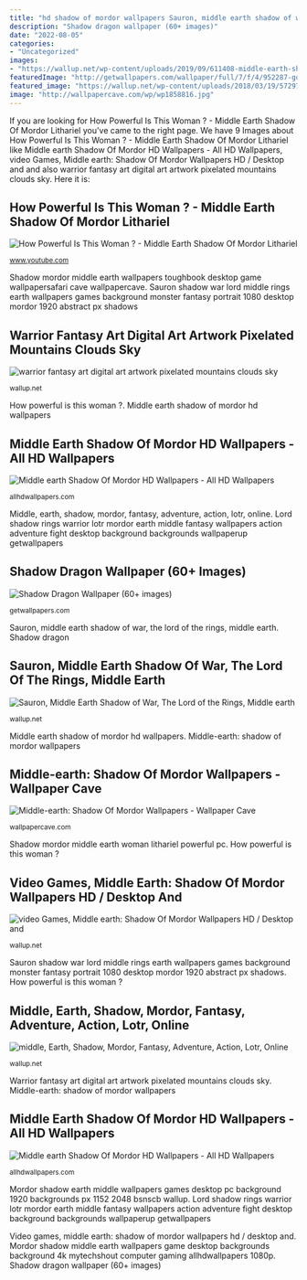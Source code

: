 ```yaml
---
title: "hd shadow of mordor wallpapers Sauron, middle earth shadow of war, the lord of the rings, middle earth"
description: "Shadow dragon wallpaper (60+ images)"
date: "2022-08-05"
categories:
- "Uncategorized"
images:
- "https://wallup.net/wp-content/uploads/2019/09/611408-middle-earth-shadow-mordor-fantasy-adventure-action-lotr-online-lord-rings-warrior.jpg"
featuredImage: "http://getwallpapers.com/wallpaper/full/7/f/4/952287-gorgerous-shadow-dragon-wallpaper-2048x1152-mobile.jpg"
featured_image: "https://wallup.net/wp-content/uploads/2018/03/19/572971-Sauron-Middle-Earth_Shadow_of_War-The_Lord_of_the_Rings-Middle-earth-video_games-Middle-Earth_Shadow_of_War-748x421.jpg"
image: "http://wallpapercave.com/wp/wp1858816.jpg"
---
```


If you are looking for How Powerful Is This Woman ? - Middle Earth Shadow Of Mordor Lithariel you've came to the right page. We have 9 Images about How Powerful Is This Woman ? - Middle Earth Shadow Of Mordor Lithariel like Middle earth Shadow Of Mordor HD Wallpapers - All HD Wallpapers, video Games, Middle earth: Shadow Of Mordor Wallpapers HD / Desktop and and also warrior fantasy art digital art artwork pixelated mountains clouds sky. Here it is:

## How Powerful Is This Woman ? - Middle Earth Shadow Of Mordor Lithariel

![How Powerful Is This Woman ? - Middle Earth Shadow Of Mordor Lithariel](https://i.ytimg.com/vi/Pv6hGQ6W8us/maxresdefault.jpg "How powerful is this woman ?")

<small>www.youtube.com</small>

Shadow mordor middle earth wallpapers toughbook desktop game wallpapersafari cave wallpapercave. Sauron shadow war lord middle rings earth wallpapers games background monster fantasy portrait 1080 desktop mordor 1920 abstract px shadows

## Warrior Fantasy Art Digital Art Artwork Pixelated Mountains Clouds Sky

![warrior fantasy art digital art artwork pixelated mountains clouds sky](https://wallup.net/wp-content/uploads/2016/10/12/395609-warrior-fantasy_art-digital_art-artwork-pixelated-mountains-clouds-sky-dead_trees-trees-forest-sun_rays-birds-alone-mist-Middle-earth__Shadow_of_Mordor.jpg "Middle earth shadow of mordor hd wallpapers")

<small>wallup.net</small>

How powerful is this woman ?. Middle earth shadow of mordor hd wallpapers

## Middle Earth Shadow Of Mordor HD Wallpapers - All HD Wallpapers

![Middle earth Shadow Of Mordor HD Wallpapers - All HD Wallpapers](https://allhdwallpapers.com/wp-content/uploads/2015/05/Middle-earth-.-Shadow-Of-Mordor-11.jpg "Middle earth shadow of mordor hd wallpapers")

<small>allhdwallpapers.com</small>

Middle, earth, shadow, mordor, fantasy, adventure, action, lotr, online. Lord shadow rings warrior lotr mordor earth middle fantasy wallpapers action adventure fight desktop background backgrounds wallpaperup getwallpapers

## Shadow Dragon Wallpaper (60+ Images)

![Shadow Dragon Wallpaper (60+ images)](http://getwallpapers.com/wallpaper/full/7/f/4/952287-gorgerous-shadow-dragon-wallpaper-2048x1152-mobile.jpg "Middle, earth, shadow, mordor, fantasy, adventure, action, lotr, online")

<small>getwallpapers.com</small>

Sauron, middle earth shadow of war, the lord of the rings, middle earth. Shadow dragon

## Sauron, Middle Earth Shadow Of War, The Lord Of The Rings, Middle Earth

![Sauron, Middle Earth Shadow of War, The Lord of the Rings, Middle earth](https://wallup.net/wp-content/uploads/2018/03/19/572971-Sauron-Middle-Earth_Shadow_of_War-The_Lord_of_the_Rings-Middle-earth-video_games-Middle-Earth_Shadow_of_War-748x421.jpg "Mordor shadow middle earth gravewalker wallpapers background")

<small>wallup.net</small>

Middle earth shadow of mordor hd wallpapers. Middle-earth: shadow of mordor wallpapers

## Middle-earth: Shadow Of Mordor Wallpapers - Wallpaper Cave

![Middle-earth: Shadow Of Mordor Wallpapers - Wallpaper Cave](http://wallpapercave.com/wp/wp1858816.jpg "Sauron shadow war lord middle rings earth wallpapers games background monster fantasy portrait 1080 desktop mordor 1920 abstract px shadows")

<small>wallpapercave.com</small>

Shadow mordor middle earth woman lithariel powerful pc. How powerful is this woman ?

## Video Games, Middle Earth: Shadow Of Mordor Wallpapers HD / Desktop And

![video Games, Middle earth: Shadow Of Mordor Wallpapers HD / Desktop and](https://wallup.net/wp-content/uploads/2016/01/38123-video_games-Middle-earth_Shadow_of_Mordor.jpg "Middle earth shadow of mordor hd wallpapers")

<small>wallup.net</small>

Sauron shadow war lord middle rings earth wallpapers games background monster fantasy portrait 1080 desktop mordor 1920 abstract px shadows. How powerful is this woman ?

## Middle, Earth, Shadow, Mordor, Fantasy, Adventure, Action, Lotr, Online

![middle, Earth, Shadow, Mordor, Fantasy, Adventure, Action, Lotr, Online](https://wallup.net/wp-content/uploads/2019/09/611408-middle-earth-shadow-mordor-fantasy-adventure-action-lotr-online-lord-rings-warrior.jpg "Middle, earth, shadow, mordor, fantasy, adventure, action, lotr, online")

<small>wallup.net</small>

Warrior fantasy art digital art artwork pixelated mountains clouds sky. Middle-earth: shadow of mordor wallpapers

## Middle Earth Shadow Of Mordor HD Wallpapers - All HD Wallpapers

![Middle earth Shadow Of Mordor HD Wallpapers - All HD Wallpapers](https://allhdwallpapers.com/wp-content/uploads/2015/05/Middle-earth-.-Shadow-Of-Mordor-7.jpg "Shadow mordor middle earth woman lithariel powerful pc")

<small>allhdwallpapers.com</small>

Mordor shadow earth middle wallpapers games desktop pc background 1920 backgrounds px 1152 2048 bsnscb wallup. Lord shadow rings warrior lotr mordor earth middle fantasy wallpapers action adventure fight desktop background backgrounds wallpaperup getwallpapers

Video games, middle earth: shadow of mordor wallpapers hd / desktop and. Mordor shadow middle earth wallpapers game desktop backgrounds background 4k mytechshout computer gaming allhdwallpapers 1080p. Shadow dragon wallpaper (60+ images)
